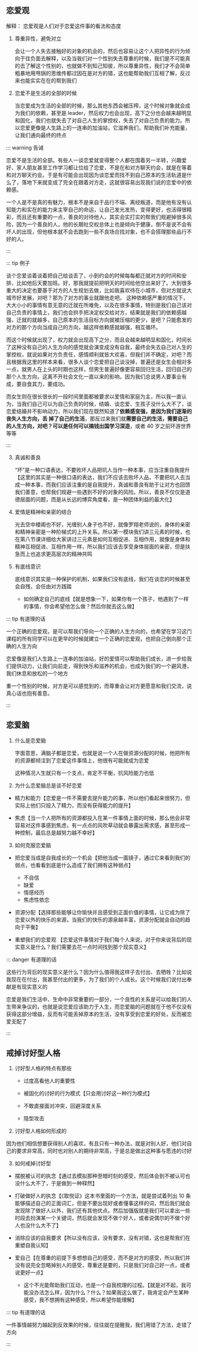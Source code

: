 ## 恋爱观

解释： 恋爱观是人们对于恋爱这件事的看法和态度

1. 尊重异性，避免对立

   会让一个人失去接触好的对象的机会的，然后也容易让这个人把异性的行为倾向于往负面去解释，以及当我们对一个性别失去尊重的时候，我们是不可能真的去了解这个性别的，也就做不到知己知彼，所以尊重异性，我们才不会简单粗暴地用甩锅的思维传都过因在是对方的错，这也能帮助我们互相了解，反过来也能实实在在的帮到我们

2. 恋爱不是生活的全部的时候

   当恋爱成为生活的全部的时候，那么其他东西会被压榨，这个时候对象就会成为我们的依赖，甚至是 leader，然后权力也会出现，高下之分也会越来越明显和固化，我们也就失去了对自己人生的掌控权，失去了对自己负责的能力。所以恋爱更像是人生路上的一连串的加油站，它滋养我们，帮助我们补充能量，让我们通向最终的终点

::: warning 告诫

恋爱不是生活的全部。有些人一谈恋爱就变得整个人都在围着另一半转，兴趣爱好、家人朋友甚至工作学习都让位给了恋爱，不是在和对方聊天约会，就是在等着和对方聊天约会。于是有可能会出现因为谈恋爱而找不到自己原本的生活轨道是什么了，落地下来就变成了完全在跟着对方走，这就很容易出现我们说的恋爱中的依赖感。

一个人是不是真的有魅力，根本不是来自于品行不端、离经叛道，而是他有没有认知能力和实在的能力来主宰自己的命运，让自己发光发热，变得更好，也活得很精彩，而且还有重要的一点，善良的对待他人，其实会实打实的帮我们规避掉很多风险，因为一个善良的人，他的长期社交权总体上也是倾向于健康，倒不是说不会有坏人的出现，但他根本就不会去跑到一些不良场合找对象，也不会搭理那些品行不好的人。

:::

::: tip 例子

谈个恋爱谈着谈着把自己给谈丢了，小到约会的时候每每都迁就对方的时间和安排，比如他后天要加班。好，那我就提前把明天的时间给他空出来好了。大到很多重大的决定也要基于对方的人生规划去做，比如我喜欢待在小城市，但对方就说大城市好发展，对吧？那为了对方的事业就跟他走吧。
这种依赖感严重的情况下，大大小小的事情有意无意的迁就在所难免，以及在很多事情，特别是我们自己该对自己负责的事情上，我们也会拱手把决定权交给对方，结果就是我们的依赖感越强，迁就的就越多，自己原本的生活目标方向就被压缩的更少，是吧？只能愈发的对方的那个方向当成自己的方向，越这样依赖感就越强，相互循环。

而这个时候就出现了，权力就会出现高下之分，而且会越来越明显和固化，时间长了这种没有自己的人生方向的感觉就会演变成没有自我，最终会失去自己对人生的掌控权，就说如果对方负责任，感情顺利就皆大欢喜，但我们并不确定，对吧？而且根据我这里的样本来看，很多人谈个恋爱把自己谈没掉，普遍还是女生会相对多一点，就男人在上头的时期也这样，但男生普遍好像更容易回归生活，回归自己的那个人生方向，这离不开社会文化一直以来的影响，因为我们总说男人要事业有成，要自食其力，要成功。

而女生则在很长很长的一段时间里面都被要求以爱情和家庭为主，所以我一直认为，当我们自己可以为自己负责的时候，结婚、谈恋爱、生孩子没什么大不了，谈恋爱结婚并不影响动力，所以我们现在既然知道了**依赖感变强，是因为我们逐渐的丧失人生方向，丢 掉了自己的生活**，那反过来我们就**需要自己的生活，需要自己的人生方向，对吧？可以是任何可以搞钱出国学习深造**，或者 40 岁之前环游世界等等

:::

3. 真诚和善良

   “坏”是一种口语表达，不要败坏人品把坑人当作一种本事，应当注重自我提升【这里的其实是一种很口语的表达，我们不应该去败坏人品，不要把坑人去当成一种本事，而我们应该注重的是自我提升，真诚和善良有助于让对方也回馈我们善意，也帮我们规避一些遇到不好的对象的风险。所以，善良不仅仅是道德层面的问题，而是从长远的博弈角度看，是一种团体利益的最大化】

4. 爱情是精神和亲密的结合

   光去空中楼阁也不好，光缠别人身子也不好，就像罗翔老师说的，身体的亲密和精神亲密是一种阶梯式的上升关系。所以第一模块我们讲三元素的时候，也在第八节课详细给大家讲过三元素是如何互相促进、互相作用，就像是身体和精神互相促进、互相作用一样，所以我们应该去享受身体层面的亲密，但是扶急而上也追求更高层次的精神共鸣

5. 有底线意识

   底线意识其实是一种保护的机制，如果我们没有底线，我们在谈恋的时候甚至会自残，会任由对方践踏

   - 如何确定自己的底线【就是想象一下，如果你有一个孩子，他遇到了一样的事情，你会希望他怎么做？然后你就去这么做】

::: tip 有道理的话

一个正确的恋爱观，是可以帮我们导向一个正确的人生方向的，也希望在学习这门课程的所有同学可以在更早的时候就建立一个正确的恋爱观，也把自己倒向那个正确的人生方向

恋爱像是我们人生路上一连串的加油站，好的爱情可以帮助我们成长，进一步给我们提供动力，让我们向前走，得到快乐和滋养的机会，也成为我们的一个避风港，我们休息和放松的一个地方

重一个性别的时候，对方是可以感觉到的，而尊重会让对方更愿意和我们交流，说真心话也抱有善意。

:::

## 恋爱脑

1. 什么是恋爱脑

   字面意思，满脑子都是恋爱，也就是说一个人在做资源分配的时候，他把所有的资源都倾注到了恋爱这件事情上，他很有可能就成为恋爱

   这种情况人生就只有一个支点，肯定不平衡，抗风险能力也低

2. 为什么恋爱脑总是谈不好恋爱

- 精力和能力【恋爱是一件不需要去提升能力的事，所以他们看起来很努力，但实际上他们只投入了精力，而没有获得能力的提升】

- 焦虑【当一个人把所有的资源都投入在某一件事情上面的时候，那么他会非常容易对这件事感到焦虑，有一点点的风吹草动就会暴露出需求感，甚至形成一种控制，最后总是越努力越不幸好】

3. 如何克服恋爱脑

- 把恋爱当成是自我成长的一个机会【把他当成一面镜子，通过它来看到我们的弱点，也看看到底是什么造成了我们拥有这种弱点】

  - 不自信
  - 缺爱
  - 情感经历
  - 焦虑性依恋

- 资源分配【选择那些能够让你愉快并且感受到正面价值的事情，让它成为除了恋爱以外的快乐的来源，当我们的快乐的源泉越丰富，资源分配就会自动的趋向于平衡】

- 重塑我们的恋爱观 【恋爱这件事情对于我们每个人来说，对于你来说背后的现实意义是什么？我们需要去花一点时间找到那个现实意义】

::: danger 有道理的话

这些行为背后的现实意义是什么？因为什么值得我这样子去付出、去牺牲？比如说我现在在付出，我甚至付出的更多，为了我们的个人成长。这个时候我们说付出奉献是有现实意义的

恋爱是我们生活中、生命中非常重要的一部分，一个良性的关系是可以给我们的人生带来争议的，也就是说恋爱应该助力于人生，而恋爱脑的问题就在于他不仅没有获得这部分增益，反而有可能丢掉原本的生活，没有享受到恋爱的好处，反而被恋爱支配了

:::

## 戒掉讨好型人格

1. 讨好型人格的特点有那些

   - 过度高看他人的重要性

   - 被固化的讨好的行为模式【只会用讨好这一种行为模式】

   - 不敢直接面对冲突，回避深度关系

   - 隐型攻击

2. 讨好型人格如何形成的

因为他们相信想要获得别人的喜欢，有且只有一种办法，就是对别人好，他们对自己的要求非常高，同时也对别人的期待非常高，于是总是做出这种事与愿违的讨好

3. 如何戒掉讨好型

- 摆脱被认可的执念【通过去模拟那种至暗时刻的感受，然后体会到不被认可也没什么大不了，于是做到一种释然】

- 打破做好人的执念【《取悦证》这本书里面的一个方法，就是尝试着列出 10 条能够描述自己的正面词汇，但是不要出现好或者懂事这样的词，然后我们就会发现除了做好人以外，我们还有其他优点。然后加强版就是我们可以拿出一些时段去扮演某一个关键词，然后就会发现不做个好人，或者说偶尔的不做个好人也没什么大不了】

- 消除应该的自我要求【所以没有应该，没有要求，没有对错，这也是帮我们在重塑自我认知】

- 爱自己【在尊重的前提下多想想自己的感受，而不是对方的感受，所以我们并没有说完全忽略掉别人的感受，尊重还是要的，只是我们对自己好一点，或者说更好一点】
  - 这个不光能帮助我们互动，也是一个自我梳理的过程。【就是对不起，我可能没办法怎么样，因为什么？什么？如果我这么做了，我肯定会产生某种感受，我不想拥有这种感受，所以希望你能理解】

::: tip 有道理的话

一件事情越努力越起到反效果的时候，往往就在提醒我，我们用错了方法，走错了方向

:::
